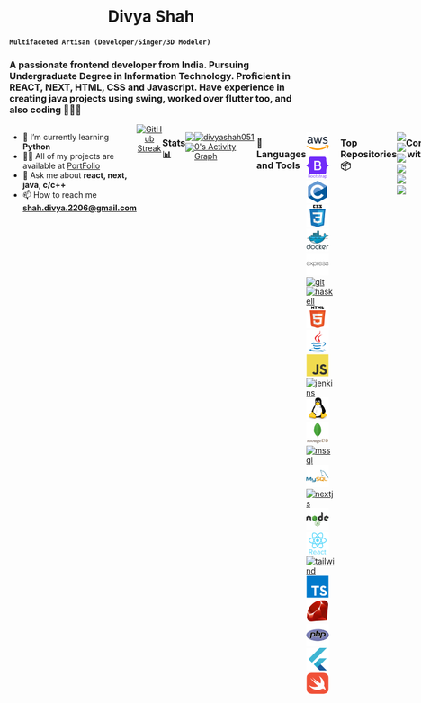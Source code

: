 <h1 align="center">Divya Shah</h1>

**`Multifaceted Artisan (Developer/Singer/3D Modeler)`**

  <h3 >A passionate frontend developer from India. Pursuing Undergraduate Degree in Information Technology. Proficient in REACT, NEXT, HTML, CSS and Javascript. Have experience in creating java projects using swing, worked over flutter too, and also coding 👨🏻‍💻 
  </h3>
 <div style="display: flex; justify-content: space-between;">
  
-  🌱 I’m currently learning **Python**
- 👨‍💻 All of my projects are available at [PortFolio](https://divya-shah.vercel.app/)
- 💬 Ask me about **react, next, java, c/c++**
- 📫 How to reach me **shah.divya.2206@gmail.com**

<div align="center">
  <a href="https://git.io/streak-stats">
    <img width="90%" src="https://github-readme-streak-stats-peach-one.vercel.app?user=divyashah0510&theme=chartreuse-dark&hide_border=true&border_radius=10&date_format=M%20j%5B%2C%20Y%5D&card_width=800&card_height=200" alt="GitHub Streak" />
  </a>
</div>


<hr>
<h3 align="left">Stats 📊</h3>
<p align="center">
  <picture>
  <source
    srcset="https://github-readme-stats.vercel.app/api?username=divyashah0510&show_icons=true&theme=chartreuse-dark&hide_border=true&border_radius=10"
    media="(prefers-color-scheme: dark)"
  />
  <source
    srcset="https://github-readme-stats.vercel.app/api?username=divyashah0510&show_icons=true&hide_border=true&border_radius=10"
  />
  <img height="150em" src="https://github-readme-stats.vercel.app/api?username=divyashah0510&show_icons=true&hide_border=true&border_radius=10" />
</picture>
  <a href="https://github.com/divyashah0510/github-readme-stats">
    <img height="150em"  src="http://github-profile-summary-cards.vercel.app/api/cards/profile-details?username=divyashah0510&theme=chartreuse_dark" />
  </a>
  
  <a width="80%" href="https://github.com/divyashah0510/github-readme-activity-graph"><img alt="divyashah0510's Activity Graph" src="https://github-readme-activity-graph.vercel.app/graph/?username=divyashah0510&bg_color=000000&color=00aeff&line=7fff00&point=00aeff&hide_border=true&border_radius=50" /></a>
</p>

<hr>

### 🧰 Languages and Tools

<p align="left"> 
    <a href="https://aws.amazon.com" target="_blank" rel="noreferrer"> 
        <img src="https://raw.githubusercontent.com/devicons/devicon/master/icons/amazonwebservices/amazonwebservices-original-wordmark.svg" alt="aws" width="40" height="40" style="padding-right:10px;"/> 
    </a> 
    <a href="https://getbootstrap.com" target="_blank" rel="noreferrer"> 
        <img src="https://raw.githubusercontent.com/devicons/devicon/master/icons/bootstrap/bootstrap-plain-wordmark.svg" alt="bootstrap" width="40" height="40" style="padding-right:10px;"/> 
    </a> 
    <a href="https://www.cprogramming.com/" target="_blank" rel="noreferrer"> 
        <img src="https://raw.githubusercontent.com/devicons/devicon/master/icons/c/c-original.svg" alt="c" width="40" height="40" style="padding-right:10px;"/> 
    </a> 
    <a href="https://www.w3schools.com/css/" target="_blank" rel="noreferrer"> 
        <img src="https://raw.githubusercontent.com/devicons/devicon/master/icons/css3/css3-original-wordmark.svg" alt="css3" width="40" height="40" style="padding-right:10px;"/> 
    </a> 
    <a href="https://www.docker.com/" target="_blank" rel="noreferrer"> 
        <img src="https://raw.githubusercontent.com/devicons/devicon/master/icons/docker/docker-original-wordmark.svg" alt="docker" width="40" height="40" style="padding-right:10px;"/> 
    </a> 
    <a href="https://expressjs.com" target="_blank" rel="noreferrer"> 
        <img src="https://raw.githubusercontent.com/devicons/devicon/master/icons/express/express-original-wordmark.svg" alt="express" width="40" height="40" style="padding-right:10px;"/> 
    </a> 
    <a href="https://git-scm.com/" target="_blank" rel="noreferrer"> 
        <img src="https://www.vectorlogo.zone/logos/git-scm/git-scm-icon.svg" alt="git" width="40" height="40" style="padding-right:10px;"/> 
    </a> 
    <a href="https://www.haskell.org/" target="_blank" rel="noreferrer"> 
        <img src="https://upload.wikimedia.org/wikipedia/commons/1/1c/Haskell-Logo.svg" alt="haskell" width="40" height="40" style="padding-right:10px;"/> 
    </a> 
    <a href="https://www.w3.org/html/" target="_blank" rel="noreferrer"> 
        <img src="https://raw.githubusercontent.com/devicons/devicon/master/icons/html5/html5-original-wordmark.svg" alt="html5" width="40" height="40" style="padding-right:10px;"/> 
    </a> 
    <a href="https://www.java.com" target="_blank" rel="noreferrer"> 
        <img src="https://raw.githubusercontent.com/devicons/devicon/master/icons/java/java-original.svg" alt="java" width="40" height="40" style="padding-right:10px;"/> 
    </a> 
    <a href="https://developer.mozilla.org/en-US/docs/Web/JavaScript" target="_blank" rel="noreferrer"> 
        <img src="https://raw.githubusercontent.com/devicons/devicon/master/icons/javascript/javascript-original.svg" alt="javascript" width="40" height="40" style="padding-right:10px;"/> 
    </a> 
    <a href="https://www.jenkins.io" target="_blank" rel="noreferrer"> 
        <img src="https://www.vectorlogo.zone/logos/jenkins/jenkins-icon.svg" alt="jenkins" width="40" height="40" style="padding-right:10px;"/> 
    </a> 
    <a href="https://www.linux.org/" target="_blank" rel="noreferrer"> 
        <img src="https://raw.githubusercontent.com/devicons/devicon/master/icons/linux/linux-original.svg" alt="linux" width="40" height="40" style="padding-right:10px;"/> 
    </a> 
    <a href="https://www.mongodb.com/" target="_blank" rel="noreferrer"> 
        <img src="https://raw.githubusercontent.com/devicons/devicon/master/icons/mongodb/mongodb-original-wordmark.svg" alt="mongodb" width="40" height="40" style="padding-right:10px;"/> 
    </a> 
    <a href="https://www.microsoft.com/en-us/sql-server" target="_blank" rel="noreferrer"> 
        <img src="https://www.svgrepo.com/show/303229/microsoft-sql-server-logo.svg" alt="mssql" width="40" height="40" style="padding-right:10px;"/> 
    </a> 
    <a href="https://www.mysql.com/" target="_blank" rel="noreferrer"> 
        <img src="https://raw.githubusercontent.com/devicons/devicon/master/icons/mysql/mysql-original-wordmark.svg" alt="mysql" width="40" height="40" style="padding-right:10px;"/> 
    </a> 
    <a href="https://nextjs.org/" target="_blank" rel="noreferrer"> 
        <img src="https://cdn.worldvectorlogo.com/logos/nextjs-2.svg" alt="nextjs" width="40" height="40" style="padding-right:10px;"/> 
    </a> 
    <a href="https://nodejs.org" target="_blank" rel="noreferrer"> 
        <img src="https://raw.githubusercontent.com/devicons/devicon/master/icons/nodejs/nodejs-original-wordmark.svg" alt="nodejs" width="40" height="40" style="padding-right:10px;"/> 
    </a> 
    <a href="https://reactjs.org/" target="_blank" rel="noreferrer"> 
        <img src="https://raw.githubusercontent.com/devicons/devicon/master/icons/react/react-original-wordmark.svg" alt="react" width="40" height="40" style="padding-right:10px;"/> 
    </a> 
    <a href="https://tailwindcss.com/" target="_blank" rel="noreferrer"> 
        <img src="https://www.vectorlogo.zone/logos/tailwindcss/tailwindcss-icon.svg" alt="tailwind" width="40" height="40" style="padding-right:10px;"/> 
    </a> 
    <a href="https://www.typescriptlang.org/" target="_blank" rel="noreferrer"> 
        <img src="https://raw.githubusercontent.com/devicons/devicon/master/icons/typescript/typescript-original.svg" alt="typescript" width="40" height="40" style="padding-right:10px;"/> 
    </a> 
    <a href="https://www.ruby-lang.org/en/" target="_blank" rel="noreferrer"> 
        <img src="https://raw.githubusercontent.com/devicons/devicon/master/icons/ruby/ruby-original.svg" alt="ruby" width="40" height="40" style="padding-right:10px;"/> 
    </a> 
    <a href="https://www.php.net/" target="_blank" rel="noreferrer"> 
        <img src="https://raw.githubusercontent.com/devicons/devicon/master/icons/php/php-original.svg" alt="php" width="40" height="40" style="padding-right:10px;"/> 
    </a> 
    <a href="https://flutter.dev/" target="_blank" rel="noreferrer"> 
        <img src="https://raw.githubusercontent.com/devicons/devicon/master/icons/flutter/flutter-original.svg" alt="flutter" width="40" height="40" style="padding-right:10px;"/> 
    </a> 
    <a href="https://www.apple.com/swift/" target="_blank" rel="noreferrer"> 
        <img src="https://raw.githubusercontent.com/devicons/devicon/master/icons/swift/swift-original.svg" alt="swift" width="40" height="40" style="padding-right:10px;"/> 
    </a> 
</p>

<hr>

### Top Repositories 📦

<p align="center">
    <a href="https://github.com/divyashah0510/starter-app">
        <img src="https://github-readme-stats.vercel.app/api/pin/?username=divyashah0510&repo=starter-app&theme=github_dark" width="400" />
    </a>
    <a href="https://github.com/divyashah0510/DataScienceLabSem6">
        <img src="https://github-readme-stats.vercel.app/api/pin/?username=divyashah0510&repo=DataScienceLabSem6&theme=github_dark" width="400" />
    </a>
    <a href="https://github.com/divyashah0510/crud_app">
        <img src="https://github-readme-stats.vercel.app/api/pin/?username=divyashah0510&repo=crud_app&theme=github_dark" width="400" />
    </a>
    <a href="https://github.com/divyashah0510/game">
        <img src="https://github-readme-stats.vercel.app/api/pin/?username=divyashah0510&repo=game&theme=github_dark" width="400" />
    </a>
    <a href="https://github.com/divyashah0510/society-maintenance">
        <img src="https://github-readme-stats.vercel.app/api/pin/?username=divyashah0510&repo=society-maintenance&theme=github_dark" width="400" />
    </a>
    <a href="https://github.com/divyashah0510/Product-Analyser">
        <img src="https://github-readme-stats.vercel.app/api/pin/?username=divyashah0510&repo=Product-Analyser&theme=github_dark" width="400" />
    </a>
</p>

<hr>
<h3 align="center">Connect with me</h3>
<p align="center">
    <a href="https://twitter.com/@divya_shah22" target="blank"><img align="center" src="https://raw.githubusercontent.com/rahuldkjain/github-profile-readme-generator/master/src/images/icons/Social/twitter.svg" alt="@divya_shah22" height="30" width="40" /></a>
    <a href="https://linkedin.com/in/divya-d-shah" target="blank"><img align="center" src="https://raw.githubusercontent.com/rahuldkjain/github-profile-readme-generator/master/src/images/icons/Social/linked-in-alt.svg" alt="divya-shah22" height="30" width="40" /></a>
    <a href="https://instagram.com/divya_shah2206" target="blank"><img align="center" src="https://raw.githubusercontent.com/rahuldkjain/github-profile-readme-generator/master/src/images/icons/Social/instagram.svg" alt="divya_shah2206" height="30" width="40" /></a>
    <!-- Portfolio link -->
    <a href="https://divya-shah.vercel.app/" target="_blank">
        <img align="center" src="https://github.com/divyashah0510.png" alt="divya_shah2206" height="40" width="40"/>
    </a>
</p>
<p align="center">
  <img src="https://raw.githubusercontent.com/divyashah0510/divyashah0510/output/github-contribution-grid-snake-dark.svg" alt="github-contribution-grid-snake"/>
</p>

<p align="center">
  <!-- 
  <img src="https://komarev.com/ghpvc/?username=divyashah0510&label=Profile%20views&theme=chartreuse_dark&color=0e75b6&style=flat" alt="divyashah0510"/>-->
  <img src="https://visitcount.itsvg.in/api?id=divyashah0510&icon=2&color=7fff00)" bgcolor="black" alt=""/>
</p>

